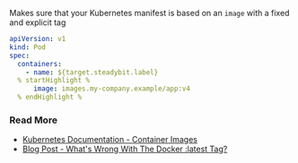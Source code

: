 Makes sure that your Kubernetes manifest is based on an `image` with a fixed and explicit tag

```yaml
apiVersion: v1
kind: Pod
spec:
  containers:
    - name: ${target.steadybit.label}
  % startHighlight %
      image: images.my-company.example/app:v4
  % endHighlight %
```

### Read More
- [Kubernetes Documentation - Container Images](https://kubernetes.io/docs/concepts/configuration/overview/#container-images)
- [Blog Post - What&apos;s Wrong With The Docker :latest Tag?](https://vsupalov.com/docker-latest-tag/)
